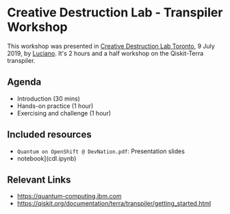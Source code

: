 # Creative Destruction Lab - Transpiler Workshop

This workshop was presented in [Creative Destruction Lab Toronto](https://www.creativedestructionlab.com/locations/toronto/), 9 July 2019, by [Luciano](https://github.com/1ucian0). It's 2 hours and a half workshop on the Qiskit-Terra transpiler.

## Agenda

 - Introduction (30 mins)
 - Hands-on practice (1 hour)
 - Exercising and challenge (1 hour) 

## Included resources

 - `Quantum on OpenShift @ DevNation.pdf`: Presentation slides
 -  notebook](cdl.ipynb)

## Relevant Links
 - https://quantum-computing.ibm.com
 - https://qiskit.org/documentation/terra/transpiler/getting_started.html
